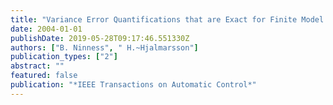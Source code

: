 ```yaml
---
title: "Variance Error Quantifications that are Exact for Finite Model Order"
date: 2004-01-01
publishDate: 2019-05-28T09:17:46.551330Z
authors: ["B. Ninness", " H.~Hjalmarsson"]
publication_types: ["2"]
abstract: ""
featured: false
publication: "*IEEE Transactions on Automatic Control*"
---
```


